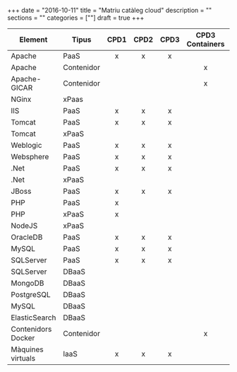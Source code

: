 +++
date        = "2016-10-11"
title       = "Matriu catàleg cloud"
description = ""
sections    = ""
categories  = [""]
draft 		= true
+++


Element 	  	   |Tipus       |CPD1   |CPD2   |CPD3   |CPD3 Containers |CPD4   |Bluemix |Azure  |Observacions
------- 	  	   |------      |:-----:|:-----:|:-----:|:--------------:|:-----:|:------:|:-----:|-------------
Apache  	  	   | PaaS	   	|x      |x      |x      |                |x      |        |       | 
Apache  	  	   | Contenidor |	    |       |       |x               |       |x       |       |   
Apache-GICAR  	   | Contenidor |	    |       |   	|x               |       |x       |       |   
NGinx		  	   | xPaas 	    |	    |       |   	|                |  	 |x       |       |   
IIS 	    	   | PaaS	    |x      |x      |x      |                |x      |        |       | 
Tomcat  	  	   | PaaS	    |x      |x      |x      |                |x      |        |       | 
Tomcat  	  	   | xPaaS	    |       |       |       |                |       |x       |       | 
Weblogic  	  	   | PaaS	    |x      |x      |x      |                |x      |        |       | 
Websphere  	  	   | PaaS	    |x      |x      |x      |                |x      |x       |       | 
.Net  	  	  	   | PaaS	    |x      |x      |x      |                |x      |        |       | 
.Net  	  	  	   | xPaaS	    |       |       |       |                |       |x       |x      | 
JBoss  	  	  	   | PaaS	    |x      |x      |x      |                |x      |        |       | 
PHP  	  	  	   | PaaS	    |x      |       |       |                |       |        |       |    
PHP  	  	  	   | xPaaS	    |x      |       |       |                |       |x       |       |    
NodeJS  	  	   | xPaaS	    |       |       |       |                |       |x       |x      | 
OracleDB   	  	   | PaaS	    |x      |x      |x      |                |x      |        |       |    
MySQL   	  	   | PaaS	    |x      |x      |x      |                |x      |        |       |    
SQLServer  	  	   | PaaS	    |x      |x      |x      |                |x      |        |       |    
SQLServer  	 	   | DBaaS	    |       |       |       |                |       |        |x      | 
MongoDB  	       | DBaaS	    |       |       |       |                |       |x       |       |    
PostgreSQL 	       | DBaaS	    |       |       |       |                |       |x       |       |    
MySQL 	           | DBaaS	    |       |       |       |                |       |x       |       |Beta    
ElasticSearch  	   | DBaaS	    |       |       |       |                |       |x       |       |    
Contenidors Docker | Contenidor |       |       |       |       x        |       |x       |       |    
Màquines virtuals  | IaaS	    |x      |x      |x      |                |x      |        |x      |  
